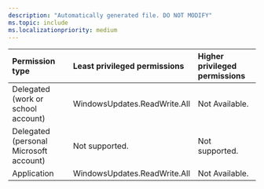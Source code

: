 ```yaml
---
description: "Automatically generated file. DO NOT MODIFY"
ms.topic: include
ms.localizationpriority: medium
---
```


|Permission type|Least privileged permissions|Higher privileged permissions|
|:---|:---|:---|
|Delegated (work or school account)|WindowsUpdates.ReadWrite.All|Not Available.|
|Delegated (personal Microsoft account)|Not supported.|Not supported.|
|Application|WindowsUpdates.ReadWrite.All|Not Available.|

